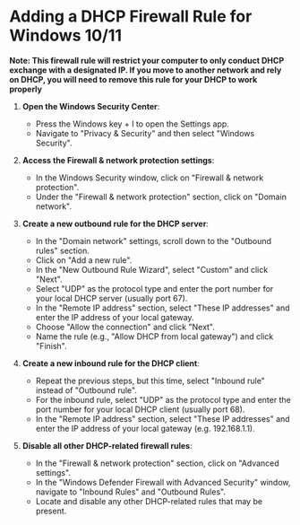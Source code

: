 # Adding a DHCP Firewall Rule for Windows 10/11

**Note:  This firewall rule will restrict your computer to only conduct DHCP exchange with a designated IP.  If you move to another network and rely on DHCP, you will need to remove this rule for your DHCP to work properly**


1. **Open the Windows Security Center**:
   - Press the Windows key + I to open the Settings app.
   - Navigate to "Privacy & Security" and then select "Windows Security".

2. **Access the Firewall & network protection settings**:
   - In the Windows Security window, click on "Firewall & network protection".
   - Under the "Firewall & network protection" section, click on "Domain network".

3. **Create a new outbound rule for the DHCP server**:
   - In the "Domain network" settings, scroll down to the "Outbound rules" section.
   - Click on "Add a new rule".
   - In the "New Outbound Rule Wizard", select "Custom" and click "Next".
   - Select "UDP" as the protocol type and enter the port number for your local DHCP server (usually port 67).
   - In the "Remote IP address" section, select "These IP addresses" and enter the IP address of your local gateway.
   - Choose "Allow the connection" and click "Next".
   - Name the rule (e.g., "Allow DHCP from local gateway") and click "Finish".

4. **Create a new inbound rule for the DHCP client**:
   - Repeat the previous steps, but this time, select "Inbound rule" instead of "Outbound rule".
   - For the inbound rule, select "UDP" as the protocol type and enter the port number for your local DHCP client (usually port 68).
   - In the "Remote IP address" section, select "These IP addresses" and enter the IP address of your local gateway (e.g. 192.168.1.1).

5. **Disable all other DHCP-related firewall rules**:
   - In the "Firewall & network protection" section, click on "Advanced settings".
   - In the "Windows Defender Firewall with Advanced Security" window, navigate to "Inbound Rules" and "Outbound Rules".
   - Locate and disable any other DHCP-related rules that may be present.